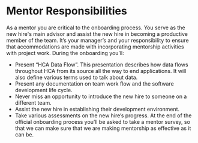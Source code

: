 <!-- title:Mentor Responsibilities, description:The role of the mentor during OnBoarding -->
# Mentor Responsibilities
As a mentor you are critical to the onboarding process. You serve as the new hire's main advisor and assist the new hire in becoming a productive member of the team. It’s your manager’s and your responsibility to ensure that accommodations are made with incorporating mentorship activities with project work. During the onboarding you’ll:

* Present “HCA Data Flow”. This presentation describes how data flows throughout HCA from its source all the way to end applications. It will also define various terms used to talk about data. 
* Present any documentation on team work flow and the software development life cycle. 
* Never miss an opportunity to introduce the new hire to someone on a different team. 
* Assist the new hire in establishing their development environment.
* Take various assessments on the new hire’s progress.
At the end of the official onboarding process you’ll be asked to take a mentor survey, so that we can make sure that we are making mentorship as effective as it can be.

